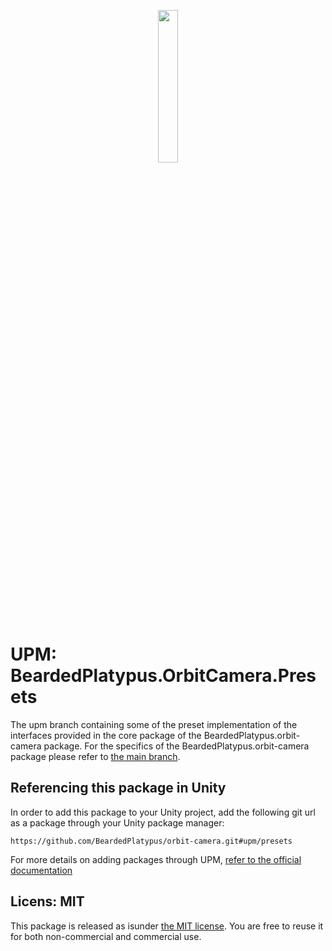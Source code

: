 <p align='center'><img align='center' src='https://github.com/BeardedPlatypus/unity-camera-package/blob/main/.docs/camera.png?raw=true' width='25%'></p>

# UPM: BeardedPlatypus.OrbitCamera.Presets

The upm branch containing some of the preset implementation of the interfaces provided
in the core package of the BeardedPlatypus.orbit-camera 
package. For the specifics of the BeardedPlatypus.orbit-camera package please
refer to [the main branch](https://github.com/BeardedPlatypus/orbit-camera).

## Referencing this package in Unity

In order to add this package to your Unity project, add the following git url as a
package through your Unity package manager:

```
https://github.com/BeardedPlatypus/orbit-camera.git#upm/presets
```

For more details on adding packages through UPM,
[refer to the official documentation](https://docs.unity3d.com/Manual/upm-git.html)

## Licens: MIT

This package is released as isunder [the MIT license](https://github.com/BeardedPlatypus/orbit-camera/blob/main/LICENSE).
You are free to reuse it for both non-commercial and commercial use.

